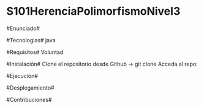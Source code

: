 # S101HerenciaPolimorfismoNivel3
#Enunciado# 

#Tecnologias# java

#Requisitos# Voluntad

#Instalación# Clone el repositorio desde Github -> git clone Acceda al repo:

#Ejecución#

#Desplegamiento#

#Contribuciones#
